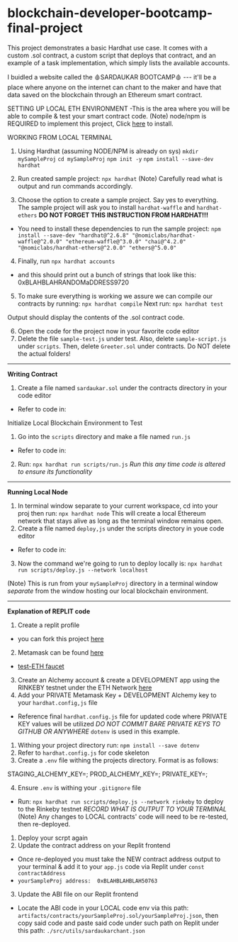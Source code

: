 # blockchain-developer-bootcamp-final-project

This project demonstrates a basic Hardhat use case. It comes with a custom .sol contract, a custom script that deploys that contract, and an example of a task implementation, which simply lists the available accounts.

I buidled a website called the 🩸SARDAUKAR BOOTCAMP🩸 --- it'll be a place where anyone on the internet can chant to the maker and have that data saved on the blockchain through an Ethereum smart contract.

SETTING UP LOCAL ETH ENVIRONMENT
-This is the area where you will be able to compile & test your smart contract code.
(Note)
node/npm is REQUIRED to implement this project, Click [here](https://hardhat.org/tutorial/setting-up-the-environment.html) to install.

WORKING FROM LOCAL TERMINAL

1. Using Hardhat (assuming NODE/NPM is already on sys)
`mkdir mySampleProj`
`cd mySampleProj`
`npm init -y`
`npm install --save-dev hardhat`

2. Run created sample project:
`npx hardhat`
(Note)
Carefully read what is output and run commands accordingly.

3. Choose the option to create a sample project. Say yes to everything.
The sample project will ask you to install `hardhat-waffle` and `hardhat-ethers`
**DO NOT FORGET THIS INSTRUCTION FROM HARDHAT!!!**
- You need to install these dependencies to run the sample project:
  `npm install --save-dev "hardhat@^2.6.8" "@nomiclabs/hardhat-waffle@^2.0.0" "ethereum-waffle@^3.0.0" "chai@^4.2.0" "@nomiclabs/hardhat-ethers@^2.0.0" "ethers@^5.0.0"`
4. Finally, run `npx hardhat accounts` 
- and this should print out a bunch of strings that look like this:
0xBLAHBLAHRANDOMaDDRESS9720

5. To make sure everything is working we  assure we can compile our contracts by running:
 `npx hardhat compile`
Next run:
`npx hardhat test`

Output should display the contents of the .sol contract code.

6. Open the code for the project now in your favorite code editor
7. Delete the file `sample-test.js` under test.  Also, delete `sample-script.js` under `scripts`. Then, delete `Greeter.sol` under contracts. Do NOT delete the actual folders!

---
**Writing Contract**
1. Create a file named `sardaukar.sol` under the contracts directory in your code editor
- Refer to code in:

Initialize Local Blockchain Environment to Test
1. Go into the `scripts` directory and make a file named `run.js`
- Refer to code in: 
2. Run: `npx hardhat run scripts/run.js`
*Run this any time code is altered to ensure its functionality*

---
**Running Local Node**
1. In terminal window separate to your current workspace, cd into your proj then run: `npx hardhat node`
This will create a local Ethereum network that stays alive as long as the terminal window remains open.
2. Create a file named `deploy,js` under the scripts directory in youe code editor
- Refer to code in: 
3. Now the command we're going to run to deploy locally is:
`npx hardhat run scripts/deploy.js --network localhost`

(Note)
This is run from your `mySampleProj` directory in a terminal window _separate_ from the window hosting our local blockchain environment.

---
**Explanation of REPLIT code**
1. Create a replit profile
- you can fork this project [here](https://replit.com/@rayadamas/sardaukarchantProj#.replit)

2. Metamask can be found [here](https://metamask.io/download.html)
- [test-ETH faucet](https://faucet.rinkeby.io/)
3. Create an Alchemy account & create a DEVELOPMENT app using the RINKEBY testnet under the ETH Network [here](https://alchemy.com/?r=b93d1f12b8828a57)
4. Add your PRIVATE Metamask Key + DEVELOPMENT Alchemy key to your `hardhat.config,js` file
- Reference final `hardhat.config.js` file for updated code where PRIVATE KEY values will be utilized
*DO NOT COMMIT BARE PRIVATE KEYS TO GITHUB OR ANYWHERE*
`dotenv` is used in this example.

1. Withing your project directory run: `npm install --save dotenv`
2. Refer to `hardhat.config.js` for code skeleton
3. Create a `.env` file withing the projects directory.
Format is as follows:

STAGING_ALCHEMY_KEY=;
PROD_ALCHEMY_KEY=;
PRIVATE_KEY=;

4. Ensure `.env` is withing your `.gitignore` file

- Run: `npx hardhat run scripts/deploy.js --network rinkeby` to deploy to the Rinkeby testnet
_RECORD WHAT IS OUTPUT TO YOUR TERMINAL_
(Note)
Any changes to LOCAL contracts' code will need to be re-tested, then re-deployed. 
1. Deploy your scrpt again
2. Update the contract address on your Replit frontend
- Once re-deployed you must take the NEW contract address output to your terminal & add it to your `app.js` code via Replit under `const contractAddress`
- `yourSampleProj address:  0xBLAHBLAHBLAH50763`
3. Update the ABI file on our Replit frontend
- Locate the ABI code in your LOCAL code env via this path: `artifacts/contracts/yourSampleProj.sol/yourSampleProj.json`, then copy said code and paste said code under such path on Replit under this path: `./src/utils/sardaukarchant.json` 


